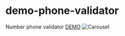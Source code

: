 # demo-phone-validator
Number phone validator
[DEMO](https://biparous-rhythms.000webhostapp.com/demo-phone-validator/)
![Carousel](../cbeff89c0d19d90e1159c684294e84e314a07c31/phone-v.png)
								      

